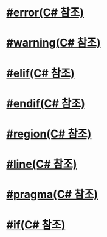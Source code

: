 # [#error(C# 참조)](preprocessor-error.md)
# [#warning(C# 참조)](preprocessor-warning.md)
# [#elif(C# 참조)](preprocessor-elif.md)
# [#endif(C# 참조)](preprocessor-endif.md)
# [#region(C# 참조)](preprocessor-region.md)
# [#line(C# 참조)](preprocessor-line.md)
# [#pragma(C# 참조)](preprocessor-pragma.md)
# [#if(C# 참조)](preprocessor-if.md)

